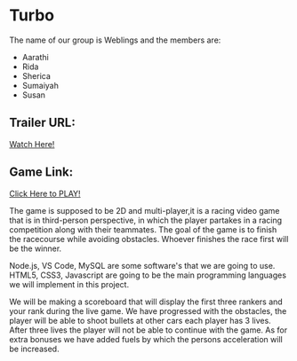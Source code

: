# Turbo
The name of our group is Weblings and the members are:

* Aarathi 
* Rida
* Sherica
* Sumaiyah
* Susan

## Trailer URL:  
[Watch Here!](https://youtu.be/di9MjcsbSgk)  

## Game Link:  
[Click Here to PLAY!](https://turbo-hw.herokuapp.com/)  

The game is supposed to be 2D and multi-player,it is a racing video game that is in third-person perspective, in which the player partakes in a racing competition along with their teammates. The goal of the game is to finish the racecourse while avoiding obstacles. Whoever finishes the race first will be the winner.

Node.js, VS Code, MySQL are some software's that we are going to use.
HTML5, CSS3, Javascript are going to be the main programming languages we will implement in this project.

We will be making a scoreboard that will display the first three rankers and your rank during the live game.
We have progressed with the obstacles, the player will be able to shoot bullets at other cars each player has 3 lives. After three lives the player will not be able to continue with the game. As for extra bonuses we have added fuels by which the persons acceleration will be increased.
